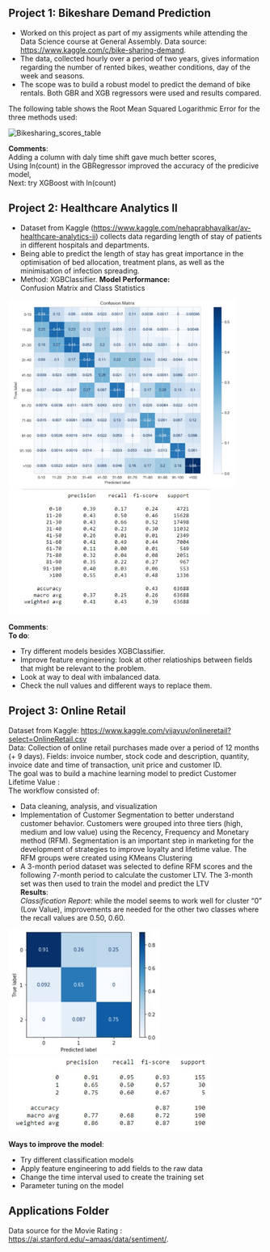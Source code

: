 ## **Project 1: Bikeshare Demand Prediction** ##
- Worked on this project as part of my assigments while attending the Data Science course at General Assembly. Data source: https://www.kaggle.com/c/bike-sharing-demand. 
- The data, collected hourly over a period of two years, gives information regarding the number of rented bikes, weather conditions, day of the week and seasons. 
- The scope was to build a robust model to predict the demand of bike rentals. Both GBR and XGB regressors were used and results compared. 

The following table shows the Root Mean Squared Logarithmic Error for the three methods used: 

![Bikesharing_scores_table](https://user-images.githubusercontent.com/68543397/96701656-c0705780-1388-11eb-90a2-d6fe9b542f6f.jpg)

**Comments**:\
Adding a column with daly time shift gave much better scores, \
Using ln(count) in the GBRegressor improved the accuracy of the predicive model,\
Next: try XGBoost with ln(count)

## Project 2: Healthcare Analytics II ##
- Dataset from Kaggle (https://www.kaggle.com/nehaprabhavalkar/av-healthcare-analytics-ii) collects data regarding length of stay of patients in different hospitals and departments.
- Being able to predict the length of stay has great importance in the optimisation of bed allocation, treatment plans, as well as the minimisation of infection spreading.
- Method: XGBClassifier.
**Model Performance:** \
Confusion Matrix and Class Statistics
<img src="https://github.com/lisadt/ESProjects/blob/main/Healthcare/ConfusionMatrix_HealthcareAnalyticsII.jpg" width="450" />
<img src="https://github.com/lisadt/ESProjects/blob/main/Healthcare/HealthcareAnalyticsReport.jpg" width="400" />

**Comments**: \
**To do**:
- Try different models besides XGBClassifier. 
- Improve feature engineering: look at other relatioships between fields that might be relevant to the problem. 
- Look at way to deal with imbalanced data. 
- Check the null values and different ways to replace them.

## **Project 3: Online Retail** ## 
Dataset from Kaggle: https://www.kaggle.com/vijayuv/onlineretail?select=OnlineRetail.csv \
Data: Collection of online retail purchases made over a period of 12 months (+ 9 days). Fields: invoice number, stock code and description, quantity, invoice date and time of transaction, unit price and customer ID. \
The goal was to build a machine learning model to predict Customer Lifetime Value : \
The workflow consisted of: 
- Data cleaning, analysis, and visualization 
- Implementation of Customer Segmentation to better understand customer behavior. Customers were grouped into three tiers (high, medium and low value) using the Recency, Frequency and Monetary method (RFM). Segmentation is an important step in marketing for the development of strategies to improve loyalty and lifetime value. 
The RFM groups were created using KMeans Clustering 
- A 3-month period dataset was selected to define RFM scores and the following 7-month period to calculate the customer LTV. The 3-month set was then used to train the model and predict the LTV \
**Results**: \
*Classification Report*: while the model seems to work well for cluster “0” (Low Value), improvements are needed for the other two classes where the recall values are 0.50, 0.60.

<img src="https://github.com/lisadt/ESProjects/blob/main/OnlineRetail/ConfusionMatrix2.jpg" width="300" />
<img src="https://github.com/lisadt/ESProjects/blob/main/OnlineRetail/ClassificationReport2.jpg" width="400" />

**Ways to improve the model**: 
- Try different classification models
- Apply feature engineering to add fields to the raw data 
- Change the time interval used to create the training set
- Parameter tuning on the model

## **Applications Folder** ## 
Data source for the Movie Rating :  https://ai.stanford.edu/~amaas/data/sentiment/.
